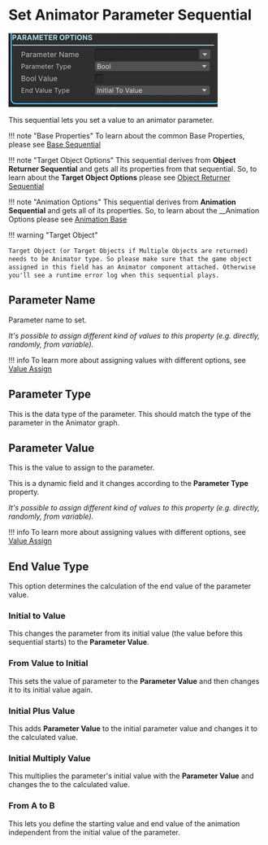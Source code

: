 # Set Animator Parameter Sequential

![Set Parameter](../../img/sequential_setanimatorparameter.jpg)

This sequential lets you set a value to an animator parameter.

!!! note "Base Properties"
    To learn about the common Base Properties, please see [Base Sequential](../sequential_base.md)

!!! note "Target Object Options"
    This sequential derives from __Object Returner Sequential__ and gets all its properties from that sequential. So, to learn about the __Target Object Options__ please see [Object Returner Sequential](../sequentialobjectreturner/index.md)

!!! note "Animation Options"
    This sequential derives from __Animation Sequential__ and gets all of its properties. So, to learn about the __Animation Options please see [Animation Base](../animationsequentials/index.md)

!!! warning "Target Object"
 
    Target Object (or Target Objects if Multiple Objects are returned) needs to be Animator type. So please make sure that the game object assigned in this field has an Animator component attached. Otherwise you'll see a runtime error log when this sequential plays.

## Parameter Name

Parameter name to set.

_It's possible to assign different kind of values to this property (e.g. directly, randomly, from variable)._


!!! info
    To learn more about assigning values with different options, see [Value Assign](../../valueassign.md)
 
## Parameter Type

 This is the data type of the parameter. This should match the type of the parameter in the Animator graph.

## Parameter Value

This is the value to assign to the parameter.

This is a dynamic field and it changes according to the __Parameter Type__ property.

_It's possible to assign different kind of values to this property (e.g. directly, randomly, from variable)._


!!! info
    To learn more about assigning values with different options, see [Value Assign](../../valueassign.md)



## End Value Type

This option determines the calculation of the end value of the parameter value.

### Initial to Value

This changes the parameter from its initial value (the value before this sequential starts) to the __Parameter Value__.


### From Value to Initial

This sets the value of parameter to the __Parameter Value__ and then changes it to its initial value again.

### Initial Plus Value

This adds __Parameter Value__ to the initial parameter value and changes it to the calculated  value.


### Initial Multiply Value

This multiplies the parameter's initial value with the  __Parameter Value__ and changes the to the calculated value.

### From A to B

This lets you define the starting value and end value of the animation independent from the initial value of the parameter.